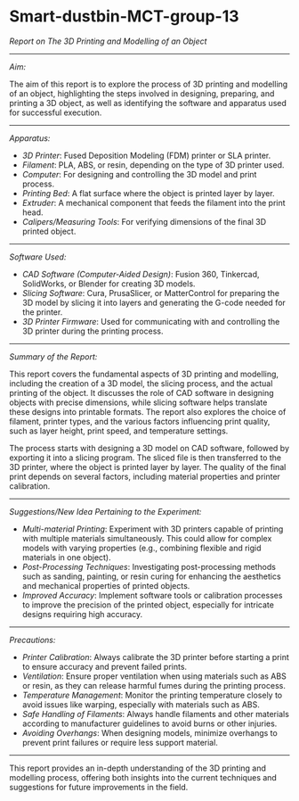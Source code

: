 # Smart-dustbin-MCT-group-13
*Report on The 3D Printing and Modelling of an Object*

---

*Aim:*

The aim of this report is to explore the process of 3D printing and modelling of an object, highlighting the steps involved in designing, preparing, and printing a 3D object, as well as identifying the software and apparatus used for successful execution.

---

*Apparatus:*

- *3D Printer*: Fused Deposition Modeling (FDM) printer or SLA printer.
- *Filament*: PLA, ABS, or resin, depending on the type of 3D printer used.
- *Computer*: For designing and controlling the 3D model and print process.
- *Printing Bed*: A flat surface where the object is printed layer by layer.
- *Extruder*: A mechanical component that feeds the filament into the print head.
- *Calipers/Measuring Tools*: For verifying dimensions of the final 3D printed object.

---

*Software Used:*

- *CAD Software (Computer-Aided Design)*: Fusion 360, Tinkercad, SolidWorks, or Blender for creating 3D models.
- *Slicing Software*: Cura, PrusaSlicer, or MatterControl for preparing the 3D model by slicing it into layers and generating the G-code needed for the printer.
- *3D Printer Firmware*: Used for communicating with and controlling the 3D printer during the printing process.

---

*Summary of the Report:*

This report covers the fundamental aspects of 3D printing and modelling, including the creation of a 3D model, the slicing process, and the actual printing of the object. It discusses the role of CAD software in designing objects with precise dimensions, while slicing software helps translate these designs into printable formats. The report also explores the choice of filament, printer types, and the various factors influencing print quality, such as layer height, print speed, and temperature settings.

The process starts with designing a 3D model on CAD software, followed by exporting it into a slicing program. The sliced file is then transferred to the 3D printer, where the object is printed layer by layer. The quality of the final print depends on several factors, including material properties and printer calibration.

---

*Suggestions/New Idea Pertaining to the Experiment:*

- *Multi-material Printing*: Experiment with 3D printers capable of printing with multiple materials simultaneously. This could allow for complex models with varying properties (e.g., combining flexible and rigid materials in one object).
- *Post-Processing Techniques*: Investigating post-processing methods such as sanding, painting, or resin curing for enhancing the aesthetics and mechanical properties of printed objects.
- *Improved Accuracy*: Implement software tools or calibration processes to improve the precision of the printed object, especially for intricate designs requiring high accuracy.

---

*Precautions:*

- *Printer Calibration*: Always calibrate the 3D printer before starting a print to ensure accuracy and prevent failed prints.
- *Ventilation*: Ensure proper ventilation when using materials such as ABS or resin, as they can release harmful fumes during the printing process.
- *Temperature Management*: Monitor the printing temperature closely to avoid issues like warping, especially with materials such as ABS.
- *Safe Handling of Filaments*: Always handle filaments and other materials according to manufacturer guidelines to avoid burns or other injuries.
- *Avoiding Overhangs*: When designing models, minimize overhangs to prevent print failures or require less support material.

---

This report provides an in-depth understanding of the 3D printing and modelling process, offering both insights into the current techniques and suggestions for future improvements in the field.
